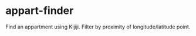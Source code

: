 appart-finder
=============

Find an appartment using Kijiji. Filter by proximity of longitude/latitude
point.

